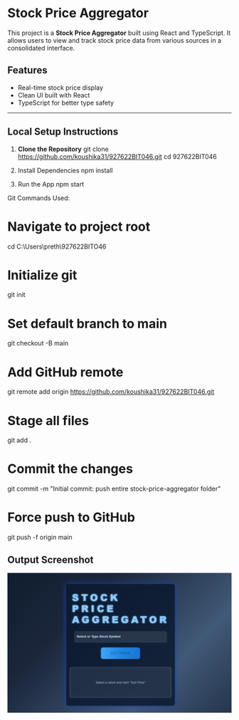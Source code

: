 # Stock Price Aggregator

This project is a **Stock Price Aggregator** built using React and TypeScript. It allows users to view and track stock price data from various sources in a consolidated interface.

## Features

- Real-time stock price display
- Clean UI built with React
- TypeScript for better type safety


---

## Local Setup Instructions

1. **Clone the Repository**
git clone https://github.com/koushika31/927622BIT046.git
cd 927622BIT046

2. Install Dependencies
npm install

3. Run the App
npm start

Git Commands Used:

# Navigate to project root
cd C:\Users\preth\927622BITO46

# Initialize git
git init

# Set default branch to main
git checkout -B main

# Add GitHub remote
git remote add origin https://github.com/koushika31/927622BIT046.git

# Stage all files
git add .

# Commit the changes
git commit -m "Initial commit: push entire stock-price-aggregator folder"

# Force push to GitHub
git push -f origin main

## Output Screenshot

![Output](stock-price-aggregator/images/output.png)


